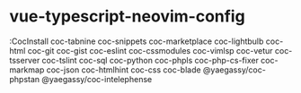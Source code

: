 # vue-typescript-neovim-config

:CocInstall coc-tabnine coc-snippets coc-marketplace coc-lightbulb coc-html coc-git coc-gist coc-eslint coc-cssmodules coc-vimlsp coc-vetur coc-tsserver coc-tslint coc-sql coc-python coc-phpls coc-php-cs-fixer coc-markmap coc-json coc-htmlhint coc-css coc-blade @yaegassy/coc-phpstan @yaegassy/coc-intelephense
